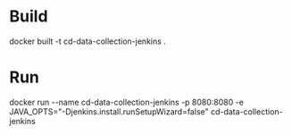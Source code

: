 # Build
docker built -t cd-data-collection-jenkins .

# Run
docker run --name cd-data-collection-jenkins -p 8080:8080 -e JAVA_OPTS="-Djenkins.install.runSetupWizard=false" cd-data-collection-jenkins
